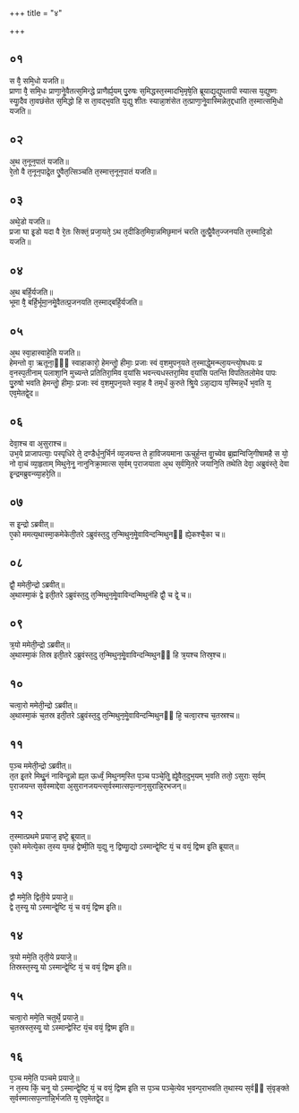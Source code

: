 +++
title = "४"

+++
## ०१
स वै᳘ समि᳘धो यजति॥  
प्राणा वै᳘ समि᳘धः प्राणा᳘नेॗवैतत्स᳘मिन्द्धे प्राणैर्ह्य᳘यम् पु᳘रुषः स᳘मिद्धस्त᳘स्मादभि᳘मृषे᳘ति ब्रूयाद्य᳘द्युपतापी स्यात्स य᳘द्युष्णः स्याॗदैव ता᳘वछंसेत स᳘मिद्धो हि स ता᳘वद्भ᳘वति य᳘द्यु शीतः स्यान्ना᳘शंसेत त᳘त्प्राणा᳘नेॗवास्मिन्नेत᳘द्दधाति त᳘स्मात्समि᳘धो यजति॥  
## ०२
अ᳘थ त᳘नून᳘पातं यजति॥  
रे᳘तो वै त᳘नून᳘पाद्रे᳘त एॗवैत᳘त्सिञ्चति त᳘स्मात्त᳘नून᳘पातं यजति॥  
## ०३
अथे᳘डो यजति॥  
प्रजा घा इ᳘डो यदा वै रे᳘तः सिक्तं᳘ प्रजा᳘यते᳘ ऽथ त᳘दीडित᳘मिवा᳘न्नमिछ᳘मानं चरति तॗत्प्रैॗवैत᳘ज्जनयति त᳘स्मादि᳘डो यजति॥  
## ०४
अ᳘थ बर्हि᳘र्यजति॥  
भूमा वै᳘ बर्हि᳘र्भूमा᳘नमेॗवैतत्प्र᳘जनयति त᳘स्माद्बर्हि᳘र्यजति॥  
## ०५
अ᳘थ स्वा᳘हास्वाहे᳘ति यजति॥  
हेमन्तो वा᳘ ऋतूना᳘ᳫं᳘ स्वाहाकारो᳘ हेमन्तोॗ हीमाः᳘ प्रजाः स्वं व᳘शमुपन᳘यते त᳘स्माद्धे᳘मन्म्ला᳘यन्त्यो᳘षधयः प्र व᳘नस्प᳘तीनाम् पलाशा᳘नि मुच्यन्ते प्रतितिरा᳘मिव व᳘यांसि भवन्त्यधस्तरा᳘मिव व᳘यांसि पतन्ति विपतितलोमेव पापः पु᳘रुषो भवति हेमन्तोॗ हीमाः᳘ प्रजाः स्वं व᳘शमुपन᳘यते स्वा᳘ह वै तम᳘र्धं कुरुते श्रिॗये ऽन्ना᳘द्याय य᳘स्मिन्न᳘र्धे भ᳘वति य᳘ एव᳘मेतद्वे᳘द॥  
## ०६
देवा᳘श्च वा अ᳘सुराश्च॥  
उभ᳘ये प्राजापत्याः᳘ पस्पृधिरे ते᳘ दण्डैर्ध᳘नुर्भिर्न व्य᳘जयन्त ते हा᳘विजयमाना ऊचुर्ह᳘न्त वाॗच्येव ब्र᳘ह्मन्विजि᳘गीषामहै स यो᳘ नो वा᳘चं व्या᳘हृताम् मिथुने᳘नॗ नानुनिक्रा᳘मात्स स᳘र्वम् प᳘राजयाता अ᳘थ स᳘र्वमि᳘तरे जयानि᳘ति तथेति देवा᳘ अब्रुवंस्ते᳘ देवा इ᳘न्द्रमब्रुवन्व्या᳘हरे᳘ति॥  
## ०७
स इ᳘न्द्रो ऽब्रवीत्॥  
ए᳘को ममत्य᳘थास्मा᳘कमेकेती᳘तरे ऽब्रुवंस्त᳘दु त᳘न्मिथुन᳘मेॗवाविन्दन्मिथुनᳫं ह्ये᳘कश्चै᳘का च॥  
## ०८
द्वौ᳘ ममेती᳘न्द्रो ऽब्रवीत्॥  
अ᳘थास्मा᳘कं द्वे इती᳘तरे ऽब्रुवंस्त᳘दु त᳘न्मिथुन᳘मेॗवाविन्दन्मिथुनंहि द्वौ᳘ च द्वे᳘ च॥  
## ०९
त्र᳘यो ममेती᳘न्द्रो ऽब्रवीत्॥  
अ᳘थास्मा᳘कं तिस्र इती᳘तरे ऽब्रुवंस्त᳘दु त᳘न्मिथुन᳘मेॗवाविन्दन्मिथुनᳫं हि त्र᳘यश्च तिस्र᳘श्च॥  
## १०
चत्वा᳘रो ममेती᳘न्द्रो ऽब्रवीत्॥  
अ᳘थास्मा᳘कं च᳘तस्र इती᳘तरे ऽब्रुवंस्त᳘दु त᳘न्मिथुन᳘मेॗवाविन्दन्मिथुनᳫं हि᳘ चत्वा᳘रश्च च᳘तस्रश्च॥  
## ११
प᳘ञ्च ममेती᳘न्द्रो ऽब्रवीत्॥  
त᳘त इ᳘तरे मिथुॗनं नाविन्दॗन्नो ह्य᳘त ऊर्ध्वं᳘ मिथुनम᳘स्ति प᳘ञ्च पञ्चे᳘तिॗ ह्येॗवैत᳘दुभ᳘यम् भ᳘वति ततो᳘ ऽसुराः स᳘र्वम् प᳘राजयन्त स᳘र्वस्माद्देवा अ᳘सुरानजयन्त्स᳘र्वस्मात्सप᳘त्नान᳘सुरान्नि᳘रभजन्॥  
## १२
त᳘स्मात्प्रथमे प्रयाज᳘ इष्टे᳘ ब्रूयात्॥  
ए᳘को ममेत्ये᳘का त᳘स्य य᳘महं द्वेष्मी᳘ति य᳘द्यु न᳘ द्विष्याॗद्यो ऽस्मान्द्वे᳘ष्टि यं᳘ च वयं᳘ द्विष्म इ᳘ति ब्रूयात्॥  
## १३
द्वौ ममे᳘ति द्विती᳘ये प्रयाजे᳟॥  
द्वे त᳘स्यॗ यो ऽस्मान्द्वे᳘ष्टि यं᳘ च वयं᳘ द्विष्म इ᳘ति॥  
## १४
त्र᳘यो ममे᳘ति तृती᳘ये प्रयाजे᳟॥  
तिस्रस्त᳘स्यॗ यो ऽस्मान्द्वे᳘ष्टि यं᳘ च वयं᳘ द्विष्म इ᳘ति॥  
## १५
चत्वा᳘रो ममे᳘ति चतुर्थे᳘ प्रयाजे᳟॥  
च᳘तस्रस्त᳘स्यॗ यो ऽस्मान्द्वेस्टि यं᳘च वयं᳘ द्विष्म इ᳘ति॥  
## १६
प᳘ञ्च ममे᳘ति पञ्चमे प्रयाजे᳟॥  
न त᳘स्य किं᳘ चनॗ यो ऽस्मान्द्वे᳘ष्टि यं᳘ च वयं᳘ द्विष्म इ᳘ति स प᳘ञ्च पञ्चे᳘त्येव भ᳘वन्प᳘राभवति त᳘थास्य स᳘र्वᳫं सं᳘वृङ्क्ते स᳘र्वस्मात्सप᳘त्नान्नि᳘र्भजति य᳘ एव᳘मेतद्वे᳘द॥  